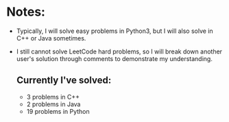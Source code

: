 # Notes: 
- Typically, I will solve easy problems in Python3, but I will also solve in C++ or Java sometimes. 
- I still cannot solve LeetCode hard problems, so I will break down another user's solution through comments to demonstrate my understanding.

  ## Currently I've solved:
  - 3 problems in C++
  - 2 problems in Java
  - 19 problems in Python
